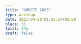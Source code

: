 ```yaml
---
title: "UMDCTF 2023"
type: writeup
date: 2023-04-28T01:03:27+03:00
place: 55
total: 745
draft: false
---
```

